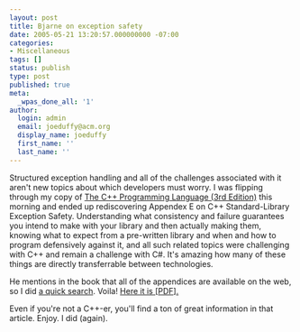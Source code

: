 ```yaml
---
layout: post
title: Bjarne on exception safety
date: 2005-05-21 13:20:57.000000000 -07:00
categories:
- Miscellaneous
tags: []
status: publish
type: post
published: true
meta:
  _wpas_done_all: '1'
author:
  login: admin
  email: joeduffy@acm.org
  display_name: joeduffy
  first_name: ''
  last_name: ''
---
```

Structured exception handling and all of the challenges associated with it
aren't new topics about which developers must worry. I was flipping through my
copy of [The C++ Programming Language (3rd
Edition)](http://www.amazon.com/exec/obidos/ASIN/0201700735/bluebytesoftw-20)
this morning and ended up rediscovering Appendex E on C++ Standard-Library
Exception Safety. Understanding what consistency and failure guarantees you
intend to make with your library and then actually making them, knowing what to
expect from a pre-written library and when and how to program defensively
against it, and all such related topics were challenging with C++ and remain a
challenge with C#. It's amazing how many of these things are directly
transferrable between technologies.

He mentions in the book that all of the appendices are available on the web, so
I did [a quick
search](http://www.google.com/search?hl=en&q=c%2B%2B+stroustrup+exception+safety&btnG=Google+Search).
Voila! [Here it is [PDF].](http://www.research.att.com/~bs/3rd_safe.pdf)

Even if you're not a C++-er, you'll find a ton of great information in that
article. Enjoy. I did (again).

